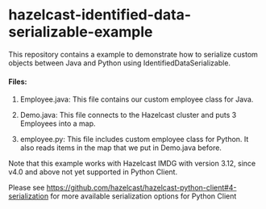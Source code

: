 # hazelcast-identified-data-serializable-example

This repository contains a example to demonstrate how to serialize custom objects between Java and Python using IdentifiedDataSerializable.

#### Files:

1. Employee.java: This file contains our custom employee class for Java.
2. Demo.java: This file connects to the Hazelcast cluster and puts 3 Employees into a map.

3. employee.py: This file includes custom employee class for Python. It also reads items in the map that we put in Demo.java before.

Note that this example works with Hazelcast IMDG with version 3.12, since v4.0 and above not yet supported in Python Client.

Please see https://github.com/hazelcast/hazelcast-python-client#4-serialization for more available serialization options for Python Client 
